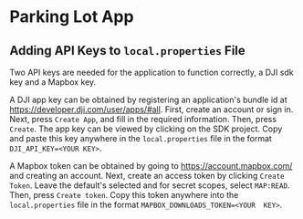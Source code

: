 # Parking Lot App

## Adding API Keys to `local.properties` File
Two API keys are needed for the application to function correctly, a DJI sdk key and a Mapbox key.

A DJI app key can be obtained by registering an application's bundle id at https://developer.dji.com/user/apps/#all. First, create an account or sign in. Next, press `Create App`, and fill in the required information. Then, press `Create`. The app key can be viewed by clicking on the SDK project. Copy and paste this key anywhere in the `local.properties` file in the format `DJI_API_KEY=<YOUR KEY>`.

A Mapbox token can be obtained by going to https://account.mapbox.com/ and creating an account. Next, create an access token by clicking `Create Token`. Leave the default's selected and for secret scopes, select `MAP:READ`. Then, press `Create token`. Copy this token anywhere into the `local.properties` file in the format `MAPBOX_DOWNLOADS_TOKEN=<YOUR  KEY>`.